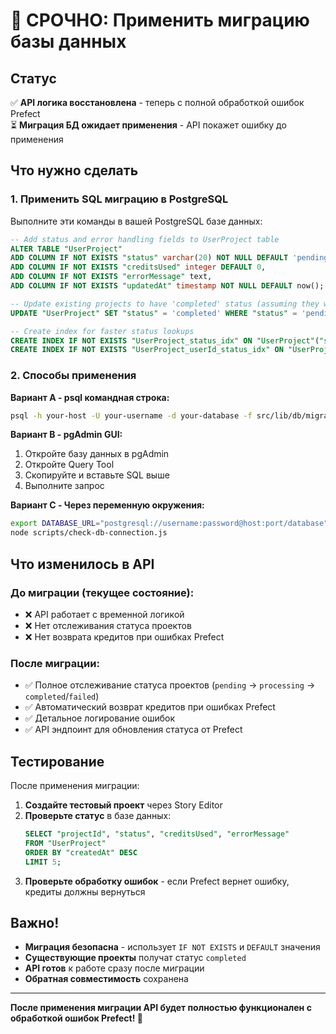 # 🚨 СРОЧНО: Применить миграцию базы данных

## Статус

✅ **API логика восстановлена** - теперь с полной обработкой ошибок Prefect  
⏳ **Миграция БД ожидает применения** - API покажет ошибку до применения

## Что нужно сделать

### 1. Применить SQL миграцию в PostgreSQL

Выполните эти команды в вашей PostgreSQL базе данных:

```sql
-- Add status and error handling fields to UserProject table
ALTER TABLE "UserProject"
ADD COLUMN IF NOT EXISTS "status" varchar(20) NOT NULL DEFAULT 'pending',
ADD COLUMN IF NOT EXISTS "creditsUsed" integer DEFAULT 0,
ADD COLUMN IF NOT EXISTS "errorMessage" text,
ADD COLUMN IF NOT EXISTS "updatedAt" timestamp NOT NULL DEFAULT now();

-- Update existing projects to have 'completed' status (assuming they were successful)
UPDATE "UserProject" SET "status" = 'completed' WHERE "status" = 'pending';

-- Create index for faster status lookups
CREATE INDEX IF NOT EXISTS "UserProject_status_idx" ON "UserProject"("status");
CREATE INDEX IF NOT EXISTS "UserProject_userId_status_idx" ON "UserProject"("userId", "status");
```

### 2. Способы применения

**Вариант A - psql командная строка:**

```bash
psql -h your-host -U your-username -d your-database -f src/lib/db/migrations/0011_add_project_status.sql
```

**Вариант B - pgAdmin GUI:**

1. Откройте базу данных в pgAdmin
2. Откройте Query Tool
3. Скопируйте и вставьте SQL выше
4. Выполните запрос

**Вариант C - Через переменную окружения:**

```bash
export DATABASE_URL="postgresql://username:password@host:port/database"
node scripts/check-db-connection.js
```

## Что изменилось в API

### До миграции (текущее состояние):

- ❌ API работает с временной логикой
- ❌ Нет отслеживания статуса проектов
- ❌ Нет возврата кредитов при ошибках Prefect

### После миграции:

- ✅ Полное отслеживание статуса проектов (`pending` → `processing` → `completed`/`failed`)
- ✅ Автоматический возврат кредитов при ошибках Prefect
- ✅ Детальное логирование ошибок
- ✅ API эндпоинт для обновления статуса от Prefect

## Тестирование

После применения миграции:

1. **Создайте тестовый проект** через Story Editor
2. **Проверьте статус** в базе данных:
   ```sql
   SELECT "projectId", "status", "creditsUsed", "errorMessage"
   FROM "UserProject"
   ORDER BY "createdAt" DESC
   LIMIT 5;
   ```
3. **Проверьте обработку ошибок** - если Prefect вернет ошибку, кредиты должны вернуться

## Важно!

- **Миграция безопасна** - использует `IF NOT EXISTS` и `DEFAULT` значения
- **Существующие проекты** получат статус `completed`
- **API готов** к работе сразу после миграции
- **Обратная совместимость** сохранена

---

**После применения миграции API будет полностью функционален с обработкой ошибок Prefect! 🎉**



